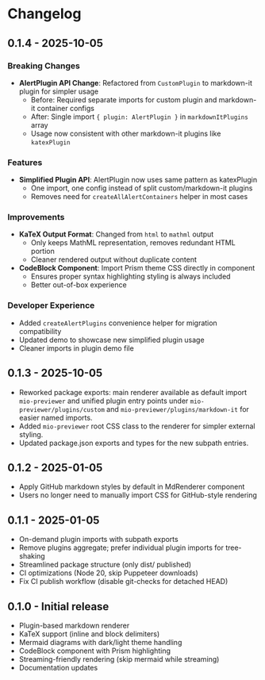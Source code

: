 # Changelog

## 0.1.4 - 2025-10-05

### Breaking Changes
- **AlertPlugin API Change**: Refactored from `CustomPlugin` to markdown-it plugin for simpler usage
  - Before: Required separate imports for custom plugin and markdown-it container configs
  - After: Single import `{ plugin: AlertPlugin }` in `markdownItPlugins` array
  - Usage now consistent with other markdown-it plugins like `katexPlugin`

### Features
- **Simplified Plugin API**: AlertPlugin now uses same pattern as katexPlugin
  - One import, one config instead of split custom/markdown-it plugins
  - Removes need for `createAllAlertContainers` helper in most cases
  
### Improvements
- **KaTeX Output Format**: Changed from `html` to `mathml` output
  - Only keeps MathML representation, removes redundant HTML portion
  - Cleaner rendered output without duplicate content
- **CodeBlock Component**: Import Prism theme CSS directly in component
  - Ensures proper syntax highlighting styling is always included
  - Better out-of-box experience
  
### Developer Experience
- Added `createAlertPlugins` convenience helper for migration compatibility
- Updated demo to showcase new simplified plugin usage
- Cleaner imports in plugin demo file

## 0.1.3 - 2025-10-05

- Reworked package exports: main renderer available as default import `mio-previewer` and
	unified plugin entry points under `mio-previewer/plugins/custom` and
	`mio-previewer/plugins/markdown-it` for easier named imports.
- Added `mio-previewer` root CSS class to the renderer for simpler external styling.
- Updated package.json exports and types for the new subpath entries.

## 0.1.2 - 2025-01-05

- Apply GitHub markdown styles by default in MdRenderer component
- Users no longer need to manually import CSS for GitHub-style rendering

## 0.1.1 - 2025-01-05

- On-demand plugin imports with subpath exports
- Remove plugins aggregate; prefer individual plugin imports for tree-shaking
- Streamlined package structure (only dist/ published)
- CI optimizations (Node 20, skip Puppeteer downloads)
- Fix CI publish workflow (disable git-checks for detached HEAD)

## 0.1.0 - Initial release

- Plugin-based markdown renderer
- KaTeX support (inline and block delimiters)
- Mermaid diagrams with dark/light theme handling
- CodeBlock component with Prism highlighting
- Streaming-friendly rendering (skip mermaid while streaming)
- Documentation updates
